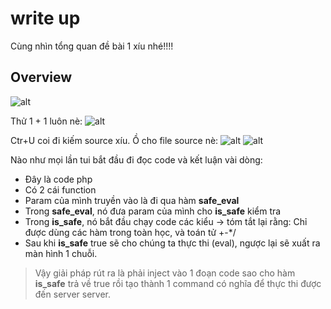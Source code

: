 # write up

Cùng nhìn tổng quan đề bài 1 xíu nhé!!!!

## Overview

![alt](http://~)

Thử 1 + 1 luôn nè:
![alt](http://~)

Ctr+U coi đi kiếm source xíu. Ồ cho file source nè:
![alt](http://~)
![alt](http://~)

Nào như mọi lần tui bắt đầu đi đọc code và kết luận vài dòng:

- Đây là code php
- Có 2 cái function
- Param của mình truyền vào là đi qua hàm **safe_eval**
- Trong **safe_eval**, nó đưa param của mình cho **is_safe** kiểm tra
- Trong **is_safe**, nó bắt đầu chạy code các kiểu -> tóm tắt lại rằng: Chỉ được dùng các hàm trong toàn học, và toán tử +-\*/
- Sau khi **is_safe** true sẽ cho chúng ta thực thi (eval), ngược lại sẽ xuất ra màn hình 1 chuỗi.

> Vậy giải pháp rút ra là phải inject vào 1 đoạn code sao cho hàm **is_safe** trả về true rồi tạo thành 1 command có nghĩa để thực thi được đến server server.
